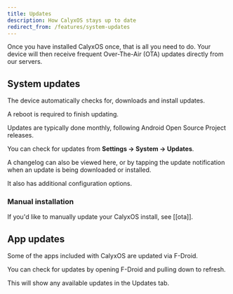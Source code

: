 ```yaml
---
title: Updates
description: How CalyxOS stays up to date
redirect_from: /features/system-updates
---
```


Once you have installed CalyxOS once, that is all you need to do. Your device will then receive frequent Over-The-Air (OTA) updates directly from our servers.

## System updates

The device automatically checks for, downloads and install updates.

A reboot is required to finish updating.

Updates are typically done monthly, following Android Open Source Project releases.

You can check for updates from **Settings -> System -> Updates**.

A changelog can also be viewed here, or by tapping the update notification when an update is being downloaded or installed.

It also has additional configuration options.

### Manual installation

If you'd like to manually update your CalyxOS install, see [[ota]].

## App updates

Some of the apps included with CalyxOS are updated via F-Droid.

You can check for updates by opening F-Droid and pulling down to refresh.

This will show any available updates in the Updates tab.
